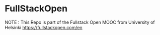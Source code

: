 # FullStackOpen

NOTE : This Repo is part of the Fullstack Open MOOC from University of Helsinki 
https://fullstackopen.com/en
